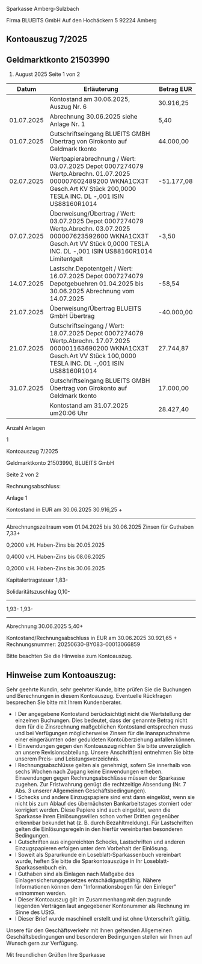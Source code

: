 Sparkasse Amberg-Sulzbach

<!-- image -->

Firma BLUEITS GmbH Auf den Hochäckern 5 92224 Amberg

## Kontoauszug 7/2025

## Geldmarktkonto 21503990

1. August 2025 Seite 1 von 2

| Datum      | Erläuterung                                                                                                                                                                               | Betrag EUR   |
|------------|-------------------------------------------------------------------------------------------------------------------------------------------------------------------------------------------|--------------|
|            | Kontostand am 30.06.2025, Auszug Nr. 6                                                                                                                                                    | 30.916,25    |
| 01.07.2025 | Abrechnung 30.06.2025 siehe Anlage Nr. 1                                                                                                                                                  | 5,40         |
| 01.07.2025 | Gutschriftseingang BLUEITS GMBH Übertrag von Girokonto auf Geldmark tkonto                                                                                                                | 44.000,00    |
| 02.07.2025 | Wertpapierabrechnung / Wert: 03.07.2025 Depot 0007274079 Wertp.Abrechn. 01.07.2025 000007602489200 WKNA1CX3T Gesch.Art KV Stück 200,0000 TESLA INC. DL -,001 ISIN US88160R1014            | -51.177,08   |
| 07.07.2025 | Überweisung/Übertrag / Wert: 03.07.2025 Depot 0007274079 Wertp.Abrechn. 03.07.2025 000007623592600 WKNA1CX3T Gesch.Art VV Stück 0,0000 TESLA INC. DL -,001 ISIN US88160R1014 Limitentgelt | -3,50        |
| 14.07.2025 | Lastschr.Depotentgelt / Wert: 16.07.2025 Depot 0007274079 Depotgebuehren 01.04.2025 bis 30.06.2025 Abrechnung vom 14.07.2025                                                              | -58,54       |
| 21.07.2025 | Überweisung/Übertrag BLUEITS GmbH Übertrag                                                                                                                                                | -40.000,00   |
| 21.07.2025 | Gutschriftseingang / Wert: 18.07.2025 Depot 0007274079 Wertp.Abrechn. 17.07.2025 000001163690200 WKNA1CX3T Gesch.Art VV Stück 100,0000 TESLA INC. DL -,001 ISIN US88160R1014              | 27.744,87    |
| 31.07.2025 | Gutschriftseingang BLUEITS GMBH Übertrag von Girokonto auf Geldmark tkonto                                                                                                                | 17.000,00    |
|            | Kontostand am 31.07.2025 um20:06 Uhr                                                                                                                                                      | 28.427,40    |

Anzahl Anlagen

1

<!-- image -->

Kontoauszug 7/2025

Geldmarktkonto 21503990,   BLUEITS GmbH

Seite 2 von 2

Rechnungsabschluss:

Anlage     1

Kontostand in EUR am 30.06.2025                                30.916,25 +

--------------

Abrechnungszeitraum vom 01.04.2025 bis 30.06.2025 Zinsen für Guthaben                                                  7,33+

0,2000 v.H. Haben-Zins bis 20.05.2025

0,4000 v.H. Haben-Zins bis 08.06.2025

0,2000 v.H. Haben-Zins bis 30.06.2025

Kapitalertragsteuer                                    1,83-

Solidaritätszuschlag                                   0,10-

--------------

1,93-         1,93-

--------------

Abrechnung 30.06.2025                                                5,40+

Kontostand/Rechnungsabschluss in EUR am 30.06.2025             30.921,65 + Rechnungsnummer: 20250630-BY083-00013066859

Bitte beachten Sie die Hinweise zum Kontoauszug.

## Hinweise zum Kontoauszug:

Sehr geehrte Kundin, sehr geehrter Kunde, bitte prüfen Sie die Buchungen und Berechnungen in diesem Kontoauszug. Eventuelle Rückfragen besprechen Sie bitte mit Ihrem Kundenberater.

- l Der angegebene Kontostand berücksichtigt nicht die Wertstellung der einzelnen Buchungen. Dies bedeutet, dass der genannte Betrag nicht dem für die Zinsrechnung maßgeblichen Kontostand entsprechen muss und bei Verfügungen möglicherweise Zinsen für die Inanspruchnahme einer eingeräumten oder geduldeten Kontoüberziehung anfallen können.
- l Einwendungen gegen den Kontoauszug richten Sie bitte unverzüglich an unsere Revisionsabteilung. Unsere Anschrift(en) entnehmen Sie bitte unserem Preis- und Leistungsverzeichnis.
- l Rechnungsabschlüsse gelten als genehmigt, sofern Sie innerhalb von sechs Wochen nach Zugang keine Einwendungen erheben. Einwendungen gegen Rechnungsabschlüsse müssen der Sparkasse zugehen. Zur Fristwahrung genügt die rechtzeitige Absendung (Nr. 7 Abs. 3 unserer Allgemeinen Geschäftsbedingungen).
- l Schecks und andere Einzugspapiere sind erst dann eingelöst, wenn sie nicht bis zum Ablauf des übernächsten Bankarbeitstages storniert oder korrigiert werden. Diese Papiere sind auch eingelöst, wenn die Sparkasse ihren Einlösungswillen schon vorher Dritten gegenüber erkennbar bekundet hat (z. B. durch Bezahltmeldung). Für Lastschriften gelten die Einlösungsregeln in den hierfür vereinbarten besonderen Bedingungen.
- l Gutschriften aus eingereichten Schecks, Lastschriften und anderen Einzugspapieren erfolgen unter dem Vorbehalt der Einlösung.
- l Soweit als Sparurkunde ein Loseblatt-Sparkassenbuch vereinbart wurde, heften Sie bitte die Sparkontoauszüge in Ihr Loseblatt-Sparkassenbuch ein.
- l Guthaben sind als Einlagen nach Maßgabe des Einlagensicherungsgesetzes entschädigungsfähig. Nähere Informationen können dem "Informationsbogen für den Einleger" entnommen werden.
- l Dieser Kontoauszug gilt im Zusammenhang mit den zugrunde liegenden Verträgen laut angegebener Kontonummer als Rechnung im Sinne des UStG.
- l Dieser Brief wurde maschinell erstellt und ist ohne Unterschrift gültig.

Unsere für den Geschäftsverkehr mit Ihnen geltenden Allgemeinen Geschäftsbedingungen und besonderen Bedingungen stellen wir Ihnen auf Wunsch gern zur Verfügung.

Mit freundlichen Grüßen Ihre Sparkasse